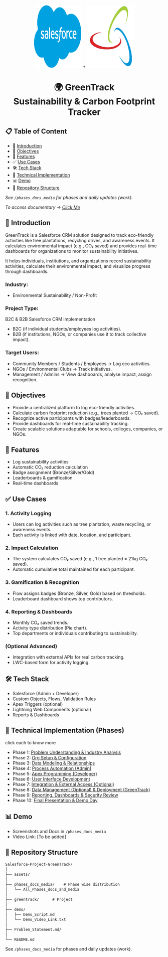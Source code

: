 <div align=center>
    <img src="assets/Salesforce.com_logo.png" alt="salesforce-img" width=30% height=200  />
    <span size=200 >+</span>
    <img src="assets/Smartbridge.png" alt="smartbridge" width=30% height=200 />
</div>
<div align=center>
    
# 🌍 GreenTrack <br> Sustainability & Carbon Footprint Tracker
</div>

## 📋 <a name="table">Table of Content</a>
- 🔎 [Introduction](#introduction)
- 🎯 [Objectives](#objectives)
- 🚀 [Features](#features)
- ✅ [Use Cases](#usecases)
- 🛠️ [Tech Stack](#techstack)
- 🔑 [Technical Implementation](#techimp)
- 📊 [Demo](#demo)
- 📂 [Repository Structure](#repostr)

*See `/phases_docs_media` for phases and daily updates (work).*<br>

*To access documentary -> [Click Me](https://docs.google.com/document/d/1jT57Jec1Kz3U8RUN8p-Yrdp9u5jsf6sTVkpyzceICLE/edit?usp=sharing)*

## 🔎 <a name="introduction">Introduction</a>
GreenTrack is a Salesforce CRM solution designed to track eco-friendly activities like tree plantations, recycling drives, and awareness events. It calculates environmental impact (e.g., CO₂ saved) and provides real-time dashboards for organizations to monitor sustainability initiatives.

It helps individuals, institutions, and organizations record sustainability activities, calculate their environmental impact, and visualize progress through dashboards.

### Industry:
- Environmental Sustainability / Non-Profit

### Project Type:
B2C & B2B Salesforce CRM implementation
- B2C (if individual students/employees log activities).
- B2B (if institutions, NGOs, or companies use it to track collective impact).

### Target Users:
- Community Members / Students / Employees → Log eco activities.
- NGOs / Environmental Clubs → Track initiatives.
- Management / Admins → View dashboards, analyse impact, assign recognition.


## 🎯 <a name="objectives">Objectives</a>
- Provide a centralized platform to log eco-friendly activities.
- Calculate carbon footprint reduction (e.g., trees planted → CO₂ saved).
- Recognize active participants with badges/leaderboards.
- Provide dashboards for real-time sustainability tracking.
- Create scalable solutions adaptable for schools, colleges, companies, or NGOs.


## 🚀 <a name="features">Features</a>
- Log sustainability activities
- Automatic CO₂ reduction calculation
- Badge assignment (Bronze/Silver/Gold)
- Leaderboards & gamification
- Real-time dashboards


## ✅ <a name="usecases">Use Cases</a>
### 1. Activity Logging
- Users can log activities such as tree plantation, waste recycling, or awareness events.
- Each activity is linked with date, location, and participant.

### 2. Impact Calculation
- The system calculates CO₂ saved (e.g., 1 tree planted = 21kg CO₂ saved).
- Automatic cumulative total maintained for each participant.

### 3. Gamification & Recognition
- Flow assigns badges (Bronze, Silver, Gold) based on thresholds.
- Leaderboard dashboard shows top contributors.

### 4. Reporting & Dashboards
- Monthly CO₂ saved trends.
- Activity type distribution (Pie chart).
- Top departments or individuals contributing to sustainability.

### (Optional Advanced)
- Integration with external APIs for real carbon tracking.
- LWC-based form for activity logging.


## 🛠️ <a name="techstack">Tech Stack</a>
- Salesforce (Admin + Developer)
- Custom Objects, Flows, Validation Rules
- Apex Triggers (optional)
- Lightning Web Components (optional)
- Reports & Dashboards


## 🔑 <a name="techimp">Technical Implementation (Phases)</a>
click each to know more

- Phase 1: [Problem Understanding & Industry Analysis](phases_docs_media/Phase_1) 
- Phase 2: [Org Setup & Configuration](phases_docs_media/Phase_2)
- Phase 3: [Data Modeling & Relationships](phases_docs_media/Phase_3)
- Phase 4: [Process Automation (Admin)](phases_docs_media/Phase_4)
- Phase 5: [Apex Programming (Developer)](phases_docs_media/Phase_5)
- Phase 6: [User Interface Development](phases_docs_media/Phase_6)
- Phase 7: [Integration & External Access (Optional)](phases_docs_media/Phase_7)
- Phase 8: [Data Management (Optional) & Deployment (GreenTrack)](phases_docs_media/Phase_8)
- Phase 9: [Reporting, Dashboards & Security Review](phases_docs_media/Phase_9)
- Phase 10: [Final Presentation & Demo Day](phases_docs_media/Phase_10)


## 📊 <a name="demo">Demo<a/>
- Screenshots and Docs in `/phases_docs_media`
- Video Link: [To be added]


## 📂 <a name="repostr">Repository Structure</a>
```
Salesforce-Project-GreenTrack/
│
├── assets/
│
├── phases_docs_media/    # Phase wise distribution
│   └── All_Phases_docs_and_media
│
├── greentrack/      # Project
│
├── demo/
│   ├── Demo_Script.md
│   └── Demo_Video_Link.txt
│
├── Problem_Statement.md/
│
└── README.md
```
See `/phases_docs_media` for phases and daily updates (work).
